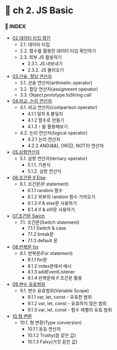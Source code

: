 
# 📝 ch 2. JS Basic

### 📌 INDEX 
- [02.데이터 타입 확인](https://github.com/ohtaekwon/JS-TEST/blob/master/ch%202.%20JS%20%EC%8B%9C%EC%9E%91%ED%95%98%EA%B8%B0/02_%EB%8D%B0%EC%9D%B4%ED%84%B0%20%ED%83%80%EC%9E%85%20%ED%99%95%EC%9D%B8.md)
  - 2.1. 데이터 타입
  - 2.2. 함수를 활용한 데이터 타입 확인하기
  - 2.3. 외부 JS 활용하기
      - 2.3.1. JS 내보내기
      - 2.3.2. JS 불러오기
- [03.산술, 할당 연산자](https://github.com/ohtaekwon/JS-TEST/blob/master/ch%202.%20JS%20%EC%8B%9C%EC%9E%91%ED%95%98%EA%B8%B0/03_%EC%82%B0%EC%88%A0%2C%20%ED%95%A0%EB%8B%B9%20%EC%97%B0%EC%82%B0%EC%9E%90.md)
  - 3.1. 산술 연산자(arthmetic operator)
  - 3.2. 할당 연산자(assignment operator)
  - 3.3. Object.prototype.toString.call
- [04.비교, 논리 연산자](https://github.com/ohtaekwon/JS-TEST/blob/master/ch%202.%20JS%20%EC%8B%9C%EC%9E%91%ED%95%98%EA%B8%B0/04_%EB%B9%84%EA%B5%90%2C%20%EB%85%BC%EB%A6%AC%20%EC%97%B0%EC%82%B0%EC%9E%90.md)
  - 4.1. 비교 연산자(comparison operator)
      - 4.1.1 일치 & 불일치
      - 4.1.2 함수로 만들기
      - 4.1.3 `!` 를 활용해보기
  - 4.2. 논리 연산자(logical operator)
      - 4.2.1 논리 연산자
      - 4.2.2 AND(&&), OR(||), NOT(!) 연산자
- [05.삼항연산자](https://github.com/ohtaekwon/JS-TEST/blob/master/ch%202.%20JS%20%EC%8B%9C%EC%9E%91%ED%95%98%EA%B8%B0/05_%EC%82%BC%ED%95%AD%20%EC%97%B0%EC%82%B0%EC%9E%90.md)
  - 5.1. 삼항 연산자(ternary operator)
      - 5.1.1. 기본식
      - 5.1.2. 삼항 연산식
- [06.조건문 if Else](https://github.com/ohtaekwon/JS-TEST/blob/master/ch%202.%20JS%20%EC%8B%9C%EC%9E%91%ED%95%98%EA%B8%B0/06_%EC%A1%B0%EA%B1%B4%EB%AC%B8%20if_Else.md)
  - 6.1. 조건문(If statement)
      - 6.1.1 random 함수
      - 6.1.2 외부의 random 함수 가져오기
      - 6.1.3 if & else문 사용하기
      - 6.1.4 if & elif문 사용하기
- [07.조건문 Swich](https://github.com/ohtaekwon/JS-TEST/blob/master/ch%202.%20JS%20%EC%8B%9C%EC%9E%91%ED%95%98%EA%B8%B0/07_%EC%A1%B0%EA%B1%B4%EB%AC%B8%20Switch.md)
  - 7.1. 조건문(Switch statement)
      - 7.1.1 Switch & case
      - 7.1.2 break문
      - 7.1.3 default 문
- [08.반복문 for](https://github.com/ohtaekwon/JS-TEST/blob/master/ch%202.%20JS%20%EC%8B%9C%EC%9E%91%ED%95%98%EA%B8%B0/08_%EB%B0%98%EB%B3%B5%EB%AC%B8%20For.md)
  - 8.1. 반복문(For statement)
      - 8.1.1 for문 
      - 8.1.2 index문에서 예시
      - 8.1.3 addEventListener
      - 8.1.4 반복문에 if 조건문 활용
- [09.변수 유효범위](https://github.com/ohtaekwon/JS-TEST/blob/master/ch%202.%20JS%20%EC%8B%9C%EC%9E%91%ED%95%98%EA%B8%B0/09_%EB%B3%80%EC%88%98%20%EC%9C%A0%ED%9A%A8%EB%B2%94%EC%9C%84.md)
  - 9.1. 변수 유효범위(Variable Scope)
      - 9.1.1 var, let, const - 유효한 범위
      - 9.1.2 var, let, const - 유효하지 않은 범위
      - 9.1.3 var, let, const - 함수 레벨의 유효 범위
- [10.형 변환](https://github.com/ohtaekwon/JS-TEST/blob/master/ch%202.%20JS%20%EC%8B%9C%EC%9E%91%ED%95%98%EA%B8%B0/10_%ED%98%95%20%EB%B3%80%ED%99%98.md)
  - 10.1. 형 변환(Type conversion)
      - 10.1.1 동등 연산자
      - 10.1.2 Truthy(참 같은 값)
      - 10.1.3 Falsy(거짓 같은 값)
